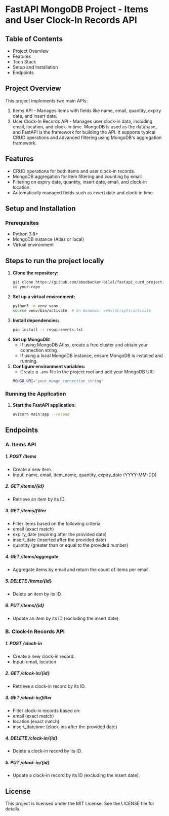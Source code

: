 # FastAPI MongoDB Project - Items and User Clock-In Records API

## Table of Contents
* Project Overview
* Features
* Tech Stack
* Setup and Installation
* Endpoints

## Project Overview
This project implements two main APIs:

1. Items API - Manages items with fields like name, email, quantity, expiry date, and insert date.
2. User Clock-In Records API - Manages user clock-in data, including email, location, and clock-in time.
MongoDB is used as the database, and FastAPI is the framework for building the API. It supports typical CRUD operations and advanced filtering using MongoDB's aggregation framework.

## Features
* CRUD operations for both items and user clock-in records.
* MongoDB aggregation for item filtering and counting by email.
* Filtering on expiry date, quantity, insert date, email, and clock-in location.
* Automatically managed fields such as insert date and clock-in time.

## Setup and Installation
### Prerequisites
* Python 3.8+
* MongoDB instance (Atlas or local)
* Virtual environment

## Steps to run the project locally
1. **Clone the repository:**
    ```bash
    git clone https://github.com/aboobacker-bilal/fastapi_curd_project.git
    cd your-repo
    ```
2. **Set up a virtual environment:**
    ```bash
    python3 -m venv venv
    source venv/bin/activate  # On Windows: venv\Scripts\activate
    ```
3. **Install dependencies:**
    ```bash
    pip install -r requirements.txt
    ```
4. **Set up MongoDB:**
    - If using MongoDB Atlas, create a free cluster and obtain your connection string.
    - If using a local MongoDB instance, ensure MongoDB is installed and running.
5. **Configure environment variables:**
    - Create a `.env` file in the project root and add your MongoDB URI:
    ```bash
    MONGO_URI="your_mongo_connection_string"
    ```
### Running the Application
1. **Start the FastAPI application:**
    ```bash
    uvicorn main:app --reload
    ```
## Endpoints
### A. Items API
##### 1. POST /items
* Create a new item.
* Input: name, email, item_name, quantity, expiry_date (YYYY-MM-DD)
##### 2. GET /items/{id}
* Retrieve an item by its ID.
##### 3. GET /items/filter
* Filter items based on the following criteria:
* email (exact match)
* expiry_date (expiring after the provided date)
* insert_date (inserted after the provided date)
* quantity (greater than or equal to the provided number)
##### 4. GET /items/aggregate
* Aggregate items by email and return the count of items per email.
##### 5. DELETE /items/{id}
* Delete an item by its ID.
##### 6. PUT /items/{id}
* Update an item by its ID (excluding the insert date).

### B. Clock-In Records API
##### 1. POST /clock-in
* Create a new clock-in record.
* Input: email, location
##### 2. GET /clock-in/{id}
* Retrieve a clock-in record by its ID.
##### 3. GET /clock-in/filter
* Filter clock-in records based on:
* email (exact match)
* location (exact match)
* insert_datetime (clock-ins after the provided date)
##### 4. DELETE /clock-in/{id}
* Delete a clock-in record by its ID.
##### 5. PUT /clock-in/{id}
* Update a clock-in record by its ID (excluding the insert date).

## License
This project is licensed under the MIT License. See the LICENSE file for details.
